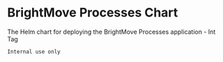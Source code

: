 # BrightMove Processes Chart

The Helm chart for deploying the BrightMove Processes application - Int Tag

    Internal use only
